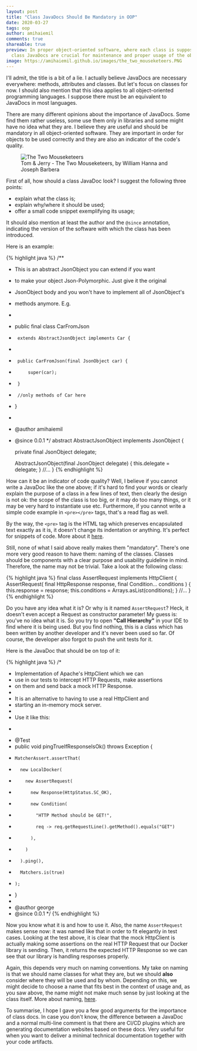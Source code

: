```yaml
---
layout: post
title: "Class JavaDocs Should Be Mandatory in OOP"
date: 2020-03-27
tags: oop
author: amihaiemil
comments: true
shareable: true
preview: In proper object-oriented software, where each class is supposed to be a component used in a certain place,
  class JavaDocs are crucial for maintenance and proper usage of the objects.
image: https://amihaiemil.github.io/images/the_two_mouseketeers.PNG
---
```


I'll admit, the title is a bit of a lie. I actually believe JavaDocs are necessary everywhere: methods, attributes and classes. But let's focus on classes for now. I should also mention that this idea applies to all object-oriented programming languages. I suppose there must be an equivalent to JavaDocs in most languages.

There are many different opinions about the importance of JavaDocs. Some find them rather useless, some use them only in libraries and some might have no idea what they are. I believe they are useful and should be mandatory in all object-oriented software.
They are important in order for objects to be used correctly and they are also an indicator of the code's quality.

<figure class="articleimg">
 <img src="{{page.image}}" alt="The Two Mouseketeers">
 <figcaption>
 Tom & Jerry - The Two Mouseketeers, by  William Hanna and Joseph Barbera
 </figcaption>
</figure>

First of all, how should a class JavaDoc look? I suggest the following three points:
  - explain what the class is;
  - explain why/where it should be used;
  - offer a small code snippet exemplifying its usage;

It should also mention at least the author and the ``@since`` annotation,
indicating the version of the software with which the class has been introduced.

Here is an example:

{% highlight java %}
/**
 * This is an abstract JsonObject you can extend if you want
 * to make your object Json-Polymorphic. Just give it the original
 * JsonObject body and you won't have to implement all of JsonObject's
 * methods anymore. E.g.
 * <pre>
 *  public final class CarFromJson
 *      extends AbstractJsonObject implements Car {
 *   
 *      public CarFromJson(final JsonObject car) {
 *          super(car);
 *      }
 *      //only methods of Car here
 *  }
 * </pre>
 * @author amihaiemil
 * @since 0.0.1
 */
abstract AbstractJsonObject implements JsonObject {

    private final JsonObject delegate;

    AbstractJsonObject(final JsonObject delegate) {
        this.delegate = delegate;
    }
    //...
}
{% endhighlight %}

How can it be an indicator of code quality? Well, I believe if you cannot write a JavaDoc like the one above; if it's hard to find your words or clearly explain the purpose of a class in a few lines of text, then clearly the design is not ok: the scope of the class is too big, or it may do too many things, or it may be very hard to instantiate use etc. Furthermore, if you cannot write a simple code example in ``<pre></pre>`` tags, that's a read flag as well.

By the way, the ``<pre>`` tag is the HTML tag which preserves encapsulated text exactly as it is, it doesn't change its indentation or anything. It's perfect for snippets of code. More about it [here](https://developer.mozilla.org/en-US/docs/Web/HTML/Element/pre).

Still, none of what I said above really makes them "mandatory". There's one more very good reason to have them: naming of the classes. Classes should be components with a clear purpose and usability guideline in mind. Therefore, the name may not be trivial. Take a look at the following class:

{% highlight java %}
final class AssertRequest implements HttpClient {
    AssertRequest(
        final HttpResponse response,
        final Condition... conditions
    ) {
        this.response = response;
        this.conditions = Arrays.asList(conditions);
    }
    //...
}
{% endhighlight %}

Do you have any idea what it is? Or why is it named ``AssertRequest``? Heck, it doesn't even accept a Request as constructor parameter! My guess is: you've no idea what it is. So you try to open **"Call Hierarchy"** in your IDE to find where it is being used. But you find nothing, this is a class which has been written by another developer and it's never been used so far. Of course, the developer also forgot to push the unit tests for it.

Here is the JavaDoc that should be on top of it:

{% highlight java %}
/*    
 * Implementation of Apache's HttpClient which we can
 * use in our tests to intercept HTTP Requests, make assertions
 * on them and send back a mock HTTP Response.
 *
 * It is an alternative to having to use a real HttpClient and
 * starting an in-memory mock server.
 *
 * Use it like this:
 * <pre>
 *   @Test
 *   public void pingTrueIfResponseIsOk() throws Exception {
 *     MatcherAssert.assertThat(
 *       new LocalDocker(
 *         new AssertRequest(
 *           new Response(HttpStatus.SC_OK),
 *           new Condition(
 *             "HTTP Method should be GET!",
 *             req -> req.getRequestLine().getMethod().equals("GET")
 *           ),
 *         )
 *       ).ping(),
 *       Matchers.is(true)
 *     );
 *   }
 * </pre>
 * @author george
 * @since 0.0.1
 */
{% endhighlight %}

Now you know what it is and how to use it. Also, the name ``AssertRequest`` makes sense now: it was named like that in order to fit  elegantly in test cases. Looking at the test above,
it is clear that the mock HttpClient is actually making some assertions on the real HTTP Request that our Docker library is sending. Then, it returns the expected HTTP Response so we
can see that our library is handling responses properly.

Again, this depends very much on naming conventions. My take on naming is that we should name classes for what they are, but we should **also** consider where they will be used and by whom. Depending on this, we might decide to choose a name that fits best in the context of usage and, as you saw above, the name might not make much sense by just looking at the class itself. More about naming, [here](https://amihaiemil.com/2018/01/07/my-take-on-object-naming.html).

To summarise, I hope I gave you a few good arguments for the importance of class docs. In case
you don't know, the difference between a JavaDoc and a normal multi-line comment is that
there are CI/CD plugins which are generating documentation websites based on these docs.
Very useful for when you want to deliver a minimal technical documentation together with your
code artifacts.
